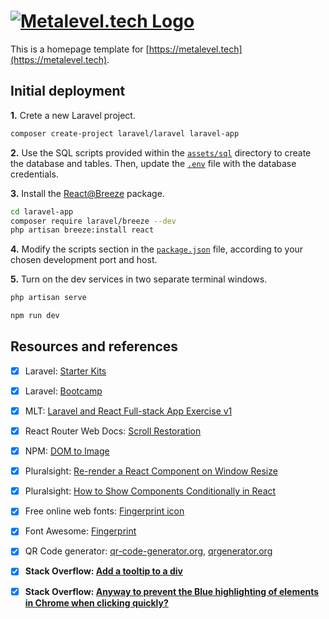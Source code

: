 # [![Metalevel.tech Logo](./src/assets/images/PNG/mlt.logo.text.png)](https://metalevel.tech)

This is a homepage template for [https://metalevel.tech](https://metalevel.tech).

## Initial deployment

**1.**  Crete a new Laravel project.

```bash
composer create-project laravel/laravel laravel-app
```

**2.**  Use the SQL scripts provided within the [`assets/sql`](assets/) directory to create the database and tables. Then, update the [`.env`](laravel-app/.env) file with the database credentials.

**3.**  Install the [React@Breeze](https://bootcamp.laravel.com/inertia/installation#installing-laravel-breeze) package.

```bash
cd laravel-app
composer require laravel/breeze --dev
php artisan breeze:install react
```

**4.** Modify the scripts section in the [`package.json`](laravel-app/package.json) file, according to your chosen development port and host.

**5.** Turn on the dev services in two separate terminal windows.

```bash
php artisan serve
```

```bash
npm run dev
```

## Resources and references

* [x] Laravel: [Starter Kits](https://laravel.com/docs/10.x/starter-kits#breeze-and-inertia)
* [x] Laravel: [Bootcamp](https://bootcamp.laravel.com/)
* [x] MLT: [Laravel and React Full-stack App Exercise v1](https://github.com/metalevel-tech/exc-laravel-react-v1)

* [x] React Router Web Docs: [Scroll Restoration](https://v5.reactrouter.com/web/guides/scroll-restoration)
* [x] NPM: [DOM to Image](https://www.npmjs.com/package/dom-to-image)
* [x] Pluralsight: [Re-render a React Component on Window Resize](https://www.pluralsight.com/guides/re-render-react-component-on-window-resize)
* [x] Pluralsight: [How to Show Components Conditionally in React](https://www.pluralsight.com/guides/how-to-show-components-conditionally-react)
* [x] Free online web fonts: [Fingerprint icon](https://www.onlinewebfonts.com/icon/search?q=fingerprint)
* [x] Font Awesome: [Fingerprint](https://fontawesome.com/icons/fingerprint)
* [x] QR Code generator: [qr-code-generator.org](https://qr-code-generator.org/), [qrgenerator.org](https://qrgenerator.org/)
* [x] **Stack Overflow: [Add a tooltip to a div](https://stackoverflow.com/a/25813336/6543935)**
* [x] **Stack Overflow: [Anyway to prevent the Blue highlighting of elements in Chrome when clicking quickly?](https://stackoverflow.com/a/21003770/6543935)**
